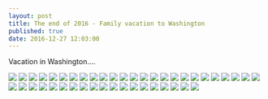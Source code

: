 ```yaml
---
layout: post
title: The end of 2016 - Family vacation to Washington
published: true
date: 2016-12-27 12:03:00
---
```


Vacation in Washington....

![](https://s26.postimg.org/kol8luhk9/DSCF16852.jpg)
![](https://s26.postimg.org/mho5a62qx/DSCF16854.jpg)
![](https://s26.postimg.org/rivjbja7d/DSCF16857.jpg)
![](https://s26.postimg.org/hmugbw4fd/DSCF16870.jpg)
![](https://s26.postimg.org/np232dsvd/DSCF16883.jpg)
![](https://s26.postimg.org/c1817u3qh/DSCF16887.jpg)
![](https://s26.postimg.org/c2mkezuy1/DSCF16896.jpg)
![](https://s26.postimg.org/diy2x4xux/DSCF16903.jpg)
![](https://s26.postimg.org/n4rndfp0p/DSCF16908.jpg)
![](https://s26.postimg.org/b467cphm1/DSCF16913.jpg)
![](https://s26.postimg.org/kpzrt08rt/DSCF16918.jpg)
![](https://s26.postimg.org/oavnc8dbd/DSCF16945.jpg)
![](https://s26.postimg.org/3s0r75ze1/DSCF16946.jpg)
![](https://s26.postimg.org/jes0kjd61/DSCF16948.jpg)
![](https://s26.postimg.org/6bwe19my1/DSCF16950.jpg)
![](https://s26.postimg.org/60exoi6i1/DSCF16951.jpg)
![](https://s26.postimg.org/he62dg6eh/DSCF16958.jpg)
![](https://s26.postimg.org/ngdp3xuuh/DSCF16963.jpg)
![](https://s26.postimg.org/x279k8m09/DSCF16966.jpg)
![](https://s26.postimg.org/kc3175e21/DSCF16967.jpg)
![](https://s26.postimg.org/g488yecmh/DSCF16972.jpg)
![](https://s26.postimg.org/k1vinszft/DSCF16984.jpg)
![](https://s26.postimg.org/avd80iu7d/DSCF16987.jpg)
![](https://s26.postimg.org/eg93jqyqx/DSCF16991.jpg)
![](https://s26.postimg.org/lxiayyoa1/DSCF17006.jpg)
![](https://s26.postimg.org/lm0um77u1/DSCF17050.jpg)
![](https://s26.postimg.org/qm2w7w2uh/DSCF17051.jpg)
![](https://s26.postimg.org/j7dkfigyx/DSCF17065.jpg)
![](https://s26.postimg.org/ci70zhvmx/DSCF17079.jpg)
![](https://s26.postimg.org/782287be1/DSCF17081.jpg)
![](https://s26.postimg.org/4s08uctbd/DSCF17106.jpg)
![](https://s26.postimg.org/izpxj0609/DSCF17115.jpg)
![](https://s26.postimg.org/erv5a94kp/DSCF17124.jpg)
![](https://s26.postimg.org/vgwl66161/DSCF17134.jpg)
![](https://s26.postimg.org/omqvu7xwp/DSCF17136.jpg)
![](https://s26.postimg.org/7nhxeymp5/DSCF17152.jpg)
![](https://s26.postimg.org/x7k7le82x/DSCF17158.jpg)
![](https://s26.postimg.org/zdeifwbjd/DSCF17177.jpg)
![](https://s26.postimg.org/xzmvklca1/DSCF17199.jpg)
![](https://s26.postimg.org/kwr91bm21/DSCF17203.jpg)
![](https://s26.postimg.org/s1dno3ip5/DSCF17233.jpg)
![](https://s26.postimg.org/plbua90mh/DSCF17246.jpg)
![](https://s26.postimg.org/getjmyve1/DSCF17252.jpg)
![](https://s26.postimg.org/s57h4co6h/DSCF17253.jpg)
